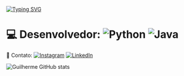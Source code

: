 [![Typing SVG](https://readme-typing-svg.demolab.com/?lines=Guilherme+Braga+aqui+👨‍💻)](https://git.io/typing-svg)


# 💻 Desenvolvedor:  ![Python](https://img.shields.io/badge/python-3670A0?style=for-the-badge&logo=python&logoColor=ffdd54) ![Java](https://img.shields.io/badge/java-%23ED8B00.svg?style=for-the-badge&logo=java&logoColor=white) 

📧 Contato:   [![Instagram](https://img.shields.io/badge/Instagram-%23E4405F.svg?logo=Instagram&logoColor=white)]([https://instagram.com/guilhermebrga]) [![LinkedIn](https://img.shields.io/badge/LinkedIn-%230077B5.svg?logo=linkedin&logoColor=white)](https://www.linkedin.com/in/joaoguilhermebraganascimento/)

![Guilherme GitHub stats](https://github-readme-stats.vercel.app/api?username=GuilhermeBrga&show_icons=true&theme=dracula)

